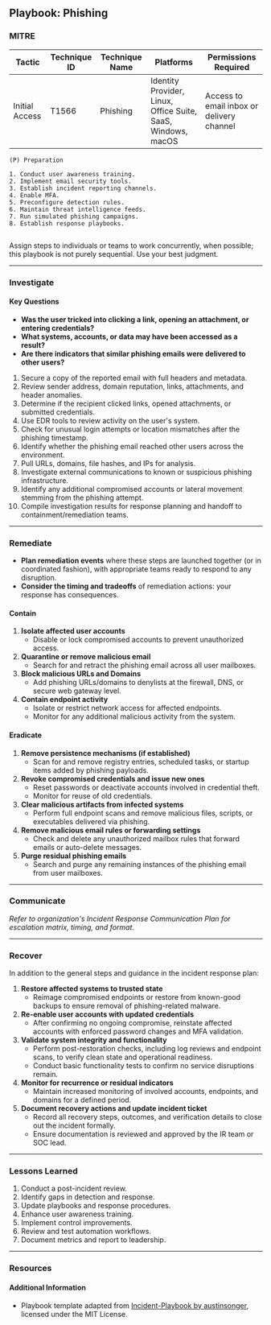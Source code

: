 ## Playbook: Phishing

### MITRE

| Tactic | Technique ID | Technique Name | Platforms | Permissions Required |
| ------ | ------------ | -------------- | ---------- |--------------------- |
|Initial Access|T1566   |Phishing        | Identity Provider, Linux, Office Suite, SaaS, Windows, macOS|Access to email inbox or delivery channel|


```
(P) Preparation

1. Conduct user awareness training.
2. Implement email security tools.
3. Establish incident reporting channels.
4. Enable MFA.
5. Preconfigure detection rules.
6. Maintain threat intelligence feeds.
7. Run simulated phishing campaigns.
8. Establish response playbooks.
 
```
  
Assign steps to individuals or teams to work concurrently, when possible; this playbook is not purely sequential. Use your best judgment.

--------------

### Investigate

#### Key Questions
- **Was the user tricked into clicking a link, opening an attachment, or entering credentials?**
- **What systems, accounts, or data may have been accessed as a result?**
- **Are there indicators that similar phishing emails were delivered to other users?**

1. Secure a copy of the reported email with full headers and metadata.
2. Review sender address, domain reputation, links, attachments, and header anomalies.
3. Determine if the recipient clicked links, opened attachments, or submitted credentials.
4. Use EDR tools to review activity on the user's system.
5. Check for unusual login attempts or location mismatches after the phishing timestamp.
6. Identify whether the phishing email reached other users across the environment.
7. Pull URLs, domains, file hashes, and IPs for analysis.
8. Investigate external communications to known or suspicious phishing infrastructure.
9. Identify any additional compromised accounts or lateral movement stemming from the phishing attempt.
10. Compile investigation results for response planning and handoff to containment/remediation teams.

--------------

### Remediate

* **Plan remediation events** where these steps are launched together (or in coordinated fashion), with appropriate teams ready to respond to any disruption.
* **Consider the timing and tradeoffs** of remediation actions: your response has consequences.

#### Contain

1. **Isolate affected user accounts**
   - Disable or lock compromised accounts to prevent unauthorized access.
2. **Quarantine or remove malicious email**
   - Search for and retract the phishing email across all user mailboxes.
3. **Block malicious URLs and Domains**
   - Add phishing URLs/domains to denylists at the firewall, DNS, or secure web gateway level.
4. **Contain endpoint activity**
   - Isolate or restrict network access for affected endpoints.
   - Monitor for any additional malicious activity from the system.

#### Eradicate

1. **Remove persistence mechanisms (if established)**
   - Scan for and remove registry entries, scheduled tasks, or startup items added by phishing payloads.
2. **Revoke compromised credentials and issue new ones**
   - Reset passwords or deactivate accounts involved in credential theft.
   - Monitor for reuse of old credentials.
3. **Clear malicious artifacts from infected systems**
   - Perform full endpoint scans and remove malicious files, scripts, or executables delivered via phishing.
4. **Remove malicious email rules or forwarding settings**
   - Check and delete any unauthorized mailbox rules that forward emails or auto-delete messages.
5. **Purge residual phishing emails**
   - Search and purge any remaining instances of the phishing email from user mailboxes.

--------------

### Communicate

*Refer to organization's Incident Response Communication Plan for escalation matrix, timing, and format.*

--------------

### Recover

In addition to the general steps and guidance in the incident response plan:

1. **Restore affected systems to trusted state**
   - Reimage compromised endpoints or restore from known-good backups to ensure removal of phishing-related malware.
2. **Re-enable user accounts with updated credentials**
   - After confirming no ongoing compromise, reinstate affected accounts with enforced password changes and MFA validation.
3. **Validate system integrity and functionality**
   - Perform post-restoration checks, including log reviews and endpoint scans, to verify clean state and operational readiness.
   - Conduct basic functionality tests to confirm no service disruptions remain.
4. **Monitor for recurrence or residual indicators**
   - Maintain increased monitoring of involved accounts, endpoints, and domains for a defined period.
5. **Document recovery actions and update incident ticket**
   - Record all recovery steps, outcomes, and verification details to close out the incident formally.
   - Ensure documentation is reviewed and approved by the IR team or SOC lead.


--------------
  
### Lessons Learned

 1. Conduct a post-incident review.
 2. Identify gaps in detection and response.
 3. Update playbooks and response procedures.
 4. Enhance user awareness training.
 5. Implement control improvements.
 6. Review and test automation workflows.
 7. Document metrics and report to leadership.

--------------

### Resources

#### Additional Information

- Playbook template adapted from [Incident-Playbook by austinsonger](https://github.com/austinsonger/Incident-Playbook), licensed under the MIT License.


